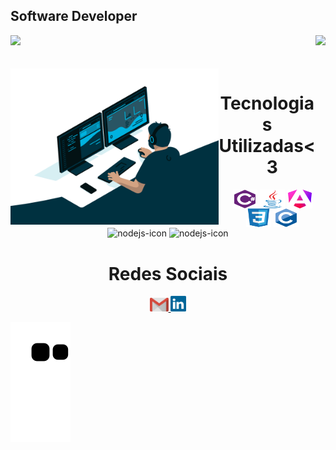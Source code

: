 ## Software Developer

<div>
  
  <img  height="180em" src="https://github-readme-stats.vercel.app/api?username=MiguelMartins71&show_icons=true&theme=great-gatsby&include_all_commits=true&count_private=true"/>
  <img align="right" height="180em" src="https://github-readme-stats.vercel.app/api/top-langs/?username=MiguelMartins71&layout=compact&langs_count=16&theme=great-gatsby"/>
</div>
<br>

<div  align="center"> 
  <div style="display: inline_block"><br>
    <img align="left" height="250" alt="coding-time" src="code.gif">
    <h1 align="center">Tecnologias Utilizadas<3</h1>
    <img align="center" height="30" width="40" alt="js-icon"  src="https://raw.githubusercontent.com/devicons/devicon/master/icons/csharp/csharp-plain.svg">
    <img align="center" height="30" width="40" alt="react-icon" src="https://raw.githubusercontent.com/devicons/devicon/master/icons/java/java-original.svg">
    <img align="center" height="30" width="40" alt="html-icon" src="https://raw.githubusercontent.com/devicons/devicon/master/icons/angular/angular-original.svg">
    <img align="center" height="30" width="40" alt="css-icon" src="https://raw.githubusercontent.com/devicons/devicon/master/icons/css3/css3-original.svg">
    <img align="center" height="30" width="40" alt="c-icon" src="https://raw.githubusercontent.com/devicons/devicon/master/icons/c/c-original.svg">
    <img align="center" height="30" width="40" alt="nodejs-icon" src="https://raw.githubusercontent.com/devicons/devicon/master/icons/html15/html15-original.svg">
    <img align="center" height="30" width="40" alt="nodejs-icon" src="https://raw.githubusercontent.com/jmnote/z-icons/master/svg/cpp.svg">
   </div>
    
  
  <h1 align="center">Redes Sociais</h1>
    <a href = "mailto: miguelhmc9@gmail.com">
      <img width="30" src="gmail.svg">
    </a>
    <a href = "https://www.linkedin.com/in/miguel-carvalho-226522208/">
      <img width="25" src="linkedin.svg">
    </a>
</div>
  
![Snake animation](https://github.com/MiguelMartins71/MiguelMartins71/blob/output/github-contribution-grid-snake.svg)
